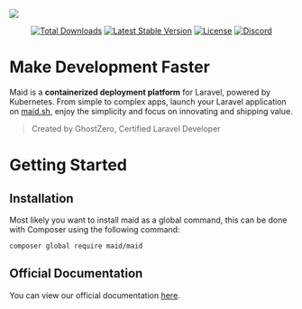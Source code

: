 ![](https://cdn.maid.sh/ghostzero/maid-banner-v3.png)

<p align="center">
  <a href="https://packagist.org/packages/maidtools/maid"><img src="https://img.shields.io/packagist/dt/maidtools/maid" alt="Total Downloads"></a>
  <a href="https://packagist.org/packages/maidtools/maid"><img src="https://img.shields.io/packagist/v/maidtools/maid" alt="Latest Stable Version"></a>
  <a href="https://packagist.org/packages/maidtools/maid"><img src="https://img.shields.io/packagist/l/maidtools/maid" alt="License"></a>
  <a href="https://ghostzero.dev/discord"><img src="https://discordapp.com/api/guilds/590942233126240261/embed.png?style=shield" alt="Discord"></a>
</p>

# Make Development Faster

Maid is a **containerized deployment platform** for Laravel, powered by Kubernetes. From simple to complex apps, launch your Laravel application on [maid.sh](https://maid.sh), enjoy the simplicity and focus on innovating and shipping value.

> Created by GhostZero, Certified Laravel Developer

# Getting Started

## Installation

Most likely you want to install maid as a global command, this can be done with Composer using the following command:

```shell
composer global require maid/maid
```

## Official Documentation

You can view our official documentation [here](https://docs.maid.build/).
